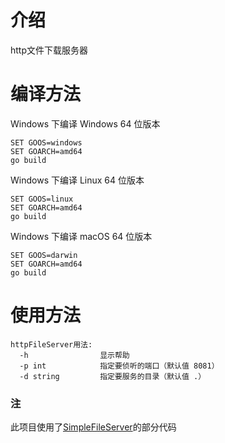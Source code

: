 <h1>介绍</h1>
http文件下载服务器


<h1>编译方法</h1>

Windows 下编译 Windows 64 位版本
```
SET GOOS=windows
SET GOARCH=amd64
go build
```

Windows 下编译 Linux 64 位版本
```
SET GOOS=linux
SET GOARCH=amd64
go build
```

Windows 下编译 macOS 64 位版本
```
SET GOOS=darwin
SET GOARCH=amd64
go build
```

<h1>使用方法</h1>

```
httpFileServer用法:
  -h                显示帮助
  -p int            指定要侦听的端口（默认值 8081）
  -d string         指定要服务的目录（默认值 .）
```

<h3>注</h3>
此项目使用了<a href="https://github.com/Demired/SimpleFileServer">SimpleFileServer</a>的部分代码
